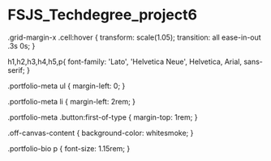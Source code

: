 # FSJS_Techdegree_project6
.grid-margin-x .cell:hover {
  transform: scale(1.05);
  transition: all ease-in-out .3s 0s;
}

h1,h2,h3,h4,h5,p{
  font-family: 'Lato', 'Helvetica Neue', Helvetica, Arial, sans-serif;
}

.portfolio-meta ul {
  margin-left: 0;
}

.portfolio-meta li {
  margin-left: 2rem;
}

.portfolio-meta .button:first-of-type {
  margin-top: 1rem;
}

.off-canvas-content {
  background-color: whitesmoke;
}

.portfolio-bio p {
  font-size: 1.15rem;
}
